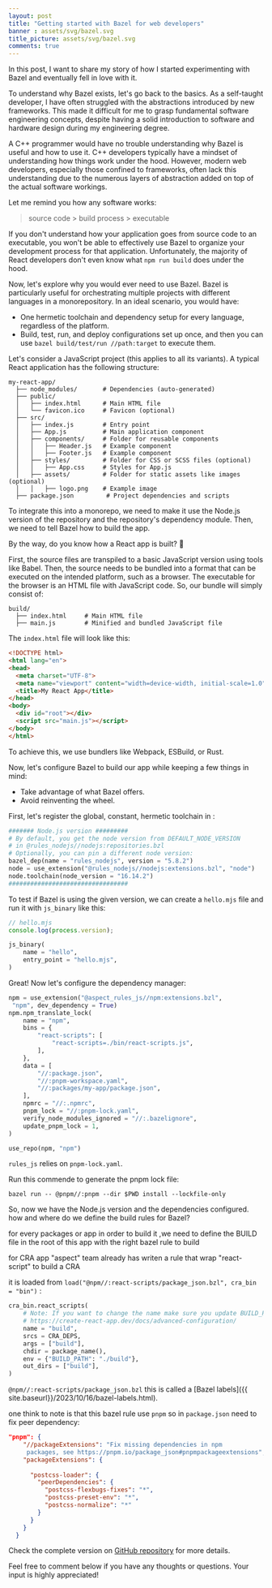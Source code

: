 ```yaml
---
layout: post
title: "Getting started with Bazel for web developers"
banner : assets/svg/bazel.svg
title_picture: assets/svg/bazel.svg
comments: true
---
```





In this post, I want to share my story of how I started experimenting with Bazel and eventually fell in love with it.

To understand why Bazel exists, let's go back to the basics. As a self-taught developer, I have often struggled with the abstractions introduced by new frameworks. This made it difficult for me to grasp fundamental software engineering concepts, despite having a solid introduction to software and hardware design during my engineering degree.

A C++ programmer would have no trouble understanding why Bazel is useful and how to use it. C++ developers typically have a mindset of understanding how things work under the hood. However, modern web developers, especially those confined to frameworks, often lack this understanding due to the numerous layers of abstraction added on top of the actual software workings.

Let me remind you how any software works:
> source code > build process > executable

If you don't understand how your application goes from source code to an executable, you won't be able to effectively use Bazel to organize your development process for that application. Unfortunately, the majority of React developers don't even know what  `npm run build`  does under the hood.

Now, let's explore why you would ever need to use Bazel. Bazel is particularly useful for orchestrating multiple projects with different languages in a monorepository. In an ideal scenario, you would have:

- One hermetic toolchain and dependency setup for every language, regardless of the platform.
- Build, test, run, and deploy configurations set up once, and then you can use  `bazel build/test/run //path:target`  to execute them.

Let's consider a JavaScript project (this applies to all its variants). A typical React application has the following structure:

```plaintext
my-react-app/
  ├── node_modules/       # Dependencies (auto-generated)
  ├── public/
  │   ├── index.html      # Main HTML file
  │   └── favicon.ico     # Favicon (optional)
  ├── src/
  │   ├── index.js        # Entry point
  │   ├── App.js          # Main application component
  │   ├── components/     # Folder for reusable components
  │   │   ├── Header.js   # Example component
  │   │   ├── Footer.js   # Example component
  │   ├── styles/         # Folder for CSS or SCSS files (optional)
  │   │   ├── App.css     # Styles for App.js
  │   ├── assets/         # Folder for static assets like images (optional)
  │   │   ├── logo.png    # Example image
  ├── package.json         # Project dependencies and scripts
```

To integrate this into a monorepo, we need to make it use the Node.js version of the repository and the repository's dependency module. Then, we need to tell Bazel how to build the app.

By the way, do you know how a React app is built? 🧐

First, the source files are transpiled to a basic JavaScript version using tools like Babel. Then, the source needs to be bundled into a format that can be executed on the intended platform, such as a browser. The executable for the browser is an HTML file with JavaScript code. So, our bundle will simply consist of:
```plaintext
build/
  ├── index.html     # Main HTML file
  ├── main.js        # Minified and bundled JavaScript file

```
The  `index.html`  file will look like this:
```html
<!DOCTYPE html>
<html lang="en">
<head>
  <meta charset="UTF-8">
  <meta name="viewport" content="width=device-width, initial-scale=1.0">
  <title>My React App</title>
</head>
<body>
  <div id="root"></div>
  <script src="main.js"></script>
</body>
</html>
```
To achieve this, we use bundlers like Webpack, ESBuild, or Rust.

Now, let's configure Bazel to build our app while keeping a few things in mind:

- Take advantage of what Bazel offers.
- Avoid reinventing the wheel.

First, let's register the global, constant, hermetic toolchain in :

```python
####### Node.js version #########
# By default, you get the node version from DEFAULT_NODE_VERSION 
# in @rules_nodejs//nodejs:repositories.bzl
# Optionally, you can pin a different node version:
bazel_dep(name = "rules_nodejs", version = "5.8.2")
node = use_extension("@rules_nodejs//nodejs:extensions.bzl", "node")
node.toolchain(node_version = "16.14.2")
#################################
```
To test if Bazel is using the given version, we can create a  `hello.mjs`  file and run it with  `js_binary`  like this:
```javascript
// hello.mjs
console.log(process.version);
```
```python
js_binary(
    name = "hello",
    entry_point = "hello.mjs",
)
```
Great! Now let's configure the dependency manager:
```python
npm = use_extension("@aspect_rules_js//npm:extensions.bzl",
 "npm", dev_dependency = True)
npm.npm_translate_lock(
    name = "npm",
    bins = {
        "react-scripts": [
            "react-scripts=./bin/react-scripts.js",
        ],
    },
    data = [
        "//:package.json",
        "//:pnpm-workspace.yaml",
        "//:packages/my-app/package.json",
    ],
    npmrc = "//:.npmrc",
    pnpm_lock = "//:pnpm-lock.yaml",
    verify_node_modules_ignored = "//:.bazelignore",
    update_pnpm_lock = 1,
)

use_repo(npm, "npm")
```



`rules_js`  relies on  `pnpm-lock.yaml`. 

Run this commende to generate the pnpm lock file:

`bazel run -- @pnpm//:pnpm --dir $PWD install --lockfile-only`


So, now we have the Node.js version and the dependencies configured. how and where do we define the build rules for Bazel? 

for every packages or app in order to build it ,we need to define the BUILD file in the root of this app
with the right bazel rule to build

for CRA app "aspect" team already has writen a rule that wrap "react-script" to build a CRA

it is loaded from  `load("@npm//:react-scripts/package_json.bzl", cra_bin = "bin")` :
```python
cra_bin.react_scripts(
    # Note: If you want to change the name make sure you update BUILD_PATH below accordingly
    # https://create-react-app.dev/docs/advanced-configuration/
    name = "build",
    srcs = CRA_DEPS,
    args = ["build"],
    chdir = package_name(),
    env = {"BUILD_PATH": "./build"},
    out_dirs = ["build"],
)
```
`@npm//:react-scripts/package_json.bzl` this  is  called a [Bazel labels]({{ site.baseurl}}/2023/10/16/bazel-labels.html).



one think to note is that this bazel rule use `pnpm` so in `package.json` need to fix peer dependency:
```json
"pnpm": {
    "//packageExtensions": "Fix missing dependencies in npm
     packages, see https://pnpm.io/package_json#pnpmpackageextensions",
    "packageExtensions": {
 
      "postcss-loader": {
        "peerDependencies": {
          "postcss-flexbugs-fixes": "*",
          "postcss-preset-env": "*",
          "postcss-normalize": "*"
        }
      }
    }
  }
```





Check the complete version on [GitHub repository](https://github.com/younessssssss/Bazel-React-Monorepo-Example) for more details.

Feel free to comment below if you have any thoughts or questions. Your input is highly appreciated!